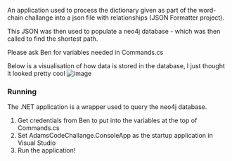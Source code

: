 An application used to process the dictionary given as part of the word-chain challange into a json file with relationships (JSON Formatter project).

This JSON was then used to populate a neo4j database - which was then called to find the shortest path.

Please ask Ben for variables needed in Commands.cs

Below is a visualisation of how data is stored in the database, I just thought it looked pretty cool
![image](https://user-images.githubusercontent.com/91882366/149289642-29e46fee-340a-4145-8159-2974528d3416.png)


### Running

The .NET application is a wrapper used to query the neo4j database.
1. Get credentials from Ben to put into the variables at the top of Commands.cs
2. Set AdamsCodeChallange.ConsoleApp as the startup application in Visual Studio
3. Run the application!

